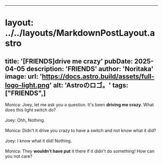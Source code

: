 
---
# layout: ../../layouts/MarkdownPostLayout.astro
title: '[FRIENDS]drive me crazy'
pubDate: 2025-04-05
description: 'FRIENDS'
author: 'Noritaka'
image:
    url: 'https://docs.astro.build/assets/full-logo-light.png'
    alt: 'Astroのロゴ。'
tags: ["FRIENDS",]
---

Monica: Joey, let me ask you a question. It's been **driving me crazy**. What does this light switch do?<br>
<br>
Joey: Ohh, Nothing.<br>
<br>
Monica: Didn't it drive you crazy to have a switch and not know what it did?<br>
<br>
Joey: I know what it did! Nothing.<br>
<br>
Monica: They **wouldn't have put** it there if it didn't do something! How can you not care?<br>
<br>
